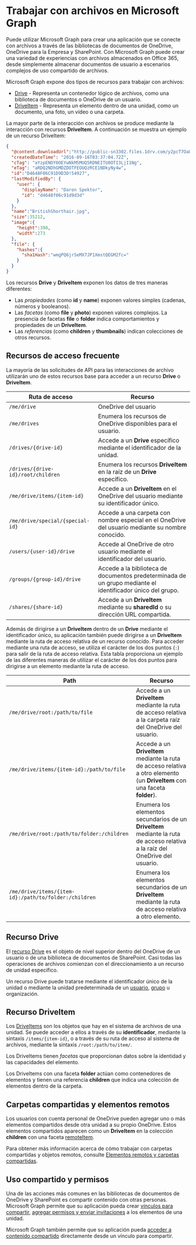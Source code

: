# <a name="working-with-files-in-microsoft-graph"></a>Trabajar con archivos en Microsoft Graph

Puede utilizar Microsoft Graph para crear una aplicación que se conecte con archivos a través de las bibliotecas de documentos de OneDrive, OneDrive para la Empresa y SharePoint. Con Microsoft Graph puede crear una variedad de experiencias con archivos almacenados en Office 365, desde simplemente almacenar documentos de usuario a escenarios complejos de uso compartido de archivos.

Microsoft Graph expone dos tipos de recursos para trabajar con archivos:

* [Drive](drive.md) - Representa un contenedor lógico de archivos, como una biblioteca de documentos o OneDrive de un usuario.
* [DriveItem](driveitem.md) - Representa un elemento dentro de una unidad, como un documento, una foto, un vídeo o una carpeta.

La mayor parte de la interacción con archivos se produce mediante la interacción con recursos **DriveItem**. A continuación se muestra un ejemplo de un recurso DriveItem:

```json
{
  "@content.downloadUrl":"http://public-sn3302.files.1drv.com/y2pcT7OaUEExF7EHOlpTjCE55mIUoiX7H3sx1ff6I-nP35XUTBqZlnkh9FJhWb_pf9sZ7LEpEchvDznIbQig0hWBeidpwFkOqSKCwQylisarN6T0ecAeMvantizBUzM2PA1",
  "createdDateTime": "2016-09-16T03:37:04.72Z",
  "cTag": "aYzpENDY0OEYwNkM5MUQ5RDNEITU0OTI3LjI1Ng",
  "eTag": "aRDQ2NDhGMDZDOTFEOUQzRCE1NDkyNy4w",
  "id":"D4648F06C91D9D3D!54927",
  "lastModifiedBy": {
    "user": {
      "displayName": "Daron Spektor",
      "id": "d4648f06c91d9d3d"
    }
  },
  "name":"BritishShorthair.jpg",
  "size":35212,
  "image":{
    "height":398,
    "width":273
  },
  "file": {
    "hashes":{
      "sha1Hash":"wmgPQ6jrSeMX7JP1XmstQEGM2fc="
    }
  }
}
```

Los recursos **Drive** y **DriveItem** exponen los datos de tres maneras diferentes:

* Las _propiedades_ (como **id** y **name**) exponen valores simples (cadenas, números y booleanos).
* Las _facetas_ (como **file** y **photo**) exponen valores complejos. La presencia de facetas **file** o **folder** indica comportamientos y propiedades de un **DriveItem**.
* Las _referencias_ (como **children** y **thumbnails**) indican colecciones de otros recursos.

## <a name="commonly-accessed-resources"></a>Recursos de acceso frecuente

La mayoría de las solicitudes de API para las interacciones de archivo utilizarán uno de estos recursos base para acceder a un recurso **Drive** o **DriveItem**.

| Ruta de acceso    | Recurso    |
|---------|-------------|
| `/me/drive` | OneDrive del usuario |
| `/me/drives` | Enumera los recursos de OneDrive disponibles para el usuario. |
| `/drives/{drive-id}` | Accede a un **Drive** específico mediante el identificador de la unidad. |
| `/drives/{drive-id}/root/children` | Enumera los recursos **DriveItem** en la raíz de un **Drive** específico. |
| `/me/drive/items/{item-id}` | Accede a un **DriveItem** en el OneDrive del usuario mediante su identificador único. |
| `/me/drive/special/{special-id}` | Accede a una carpeta con nombre especial en el OneDrive del usuario mediante su nombre conocido. |
| `/users/{user-id}/drive` | Accede al OneDrive de otro usuario mediante el identificador del usuario. |
| `/groups/{group-id}/drive` | Accede a la biblioteca de documentos predeterminada de un grupo mediante el identificador único del grupo. |
| `/shares/{share-id}` | Accede a un **DriveItem** mediante su **sharedId** o su dirección URL compartida. |

Además de dirigirse a un **DriveItem** dentro de un **Drive** mediante el identificador único, su aplicación también puede dirigirse a un **DriveItem** mediante la ruta de acceso relativa de un recurso conocido. Para acceder mediante una ruta de acceso, se utiliza el carácter de los dos puntos (`:`) para salir de la ruta de acceso relativa. Esta tabla proporciona un ejemplo de las diferentes maneras de utilizar el carácter de los dos puntos para dirigirse a un elemento mediante la ruta de acceso.

| Path | Recurso |
|---|---|
| `/me/drive/root:/path/to/file` | Accede a un **DriveItem** mediante la ruta de acceso relativa a la carpeta raíz del OneDrive del usuario. |
| `/me/drive/items/{item-id}:/path/to/file` | Accede a un **DriveItem** mediante la ruta de acceso relativa a otro elemento (un **DriveItem** con una faceta **folder**). |
| `/me/drive/root:/path/to/folder:/children` | Enumera los elementos secundarios de un **DriveItem** mediante la ruta de acceso relativa a la raíz del OneDrive del usuario. |
| `/me/drive/items/{item-id}:/path/to/folder:/children` | Enumera los elementos secundarios de un **DriveItem** mediante la ruta de acceso relativa a otro elemento. |

## <a name="drive-resource"></a>Recurso Drive

El [recurso Drive](drive.md) es el objeto de nivel superior dentro del OneDrive de un usuario o de una biblioteca de documentos de SharePoint. Casi todas las operaciones de archivos comienzan con el direccionamiento a un recurso de unidad específico.

Un recurso Drive puede tratarse mediante el identificador único de la unidad o mediante la unidad predeterminada de un [usuario](user.md), [grupo](group.md) u organización. 

## <a name="driveitem-resource"></a>Recurso DriveItem

Los [DriveItems](driveitem.md) son los objetos que hay en el sistema de archivos de una unidad. Se puede acceder a ellos a través de su **identificador**, mediante la sintaxis `/items/{item-id}`, o a través de su ruta de acceso al sistema de archivos, mediante la sintaxis `/root:/path/to/item/`. 

Los DriveItems tienen _facetas_ que proporcionan datos sobre la identidad y las capacidades del elemento.

Los DriveItems con una faceta **folder** actúan como contenedores de elementos y tienen una referencia **children** que indica una colección de elementos dentro de la carpeta.

## <a name="shared-folders-and-remote-items"></a>Carpetas compartidas y elementos remotos

Los usuarios con cuenta personal de OneDrive pueden agregar uno o más elementos compartidos desde otra unidad a su propio OneDrive. Estos elementos compartidos aparecen como un **DriveItem** en la colección **children** con una faceta [remoteItem](remoteitem.md).

Para obtener más información acerca de cómo trabajar con carpetas compartidas y objetos remotos, consulte [Elementos remotos y carpetas compartidas](remoteitem.md).   

## <a name="sharing-and-permissions"></a>Uso compartido y permisos

Una de las acciones más comunes en las bibliotecas de documentos de OneDrive y SharePoint es compartir contenido con otras personas. Microsoft Graph permite que su aplicación pueda crear [vínculos para compartir](../api/item_createLink.md), [agregar permisos y enviar invitaciones](../api/item_invite.md) a los elementos de una unidad.

Microsoft Graph también permite que su aplicación pueda [acceder a contenido compartido](../api/shares_get.md) directamente desde un vínculo para compartir.

 
